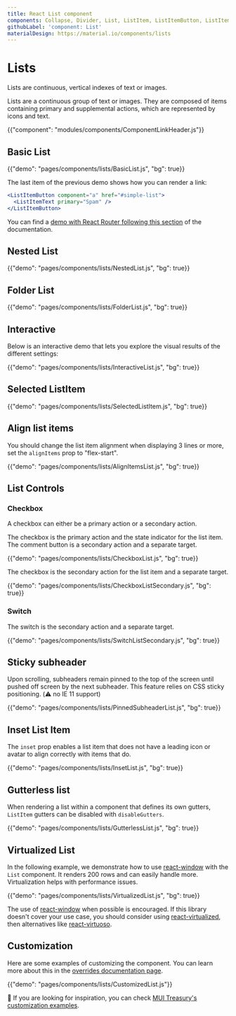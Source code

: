```yaml
---
title: React List component
components: Collapse, Divider, List, ListItem, ListItemButton, ListItemAvatar, ListItemIcon, ListItemSecondaryAction, ListItemText, ListSubheader
githubLabel: 'component: List'
materialDesign: https://material.io/components/lists
---
```


# Lists

<p class="description">Lists are continuous, vertical indexes of text or images.</p>

Lists are a continuous group of text or images. They are composed of items containing primary and supplemental actions, which are represented by icons and text.

{{"component": "modules/components/ComponentLinkHeader.js"}}

## Basic List

{{"demo": "pages/components/lists/BasicList.js", "bg": true}}

The last item of the previous demo shows how you can render a link:

```jsx
<ListItemButton component="a" href="#simple-list">
  <ListItemText primary="Spam" />
</ListItemButton>
```

You can find a [demo with React Router following this section](/guides/routing/#list) of the documentation.

## Nested List

{{"demo": "pages/components/lists/NestedList.js", "bg": true}}

## Folder List

{{"demo": "pages/components/lists/FolderList.js", "bg": true}}

## Interactive

Below is an interactive demo that lets you explore the visual results of the different settings:

{{"demo": "pages/components/lists/InteractiveList.js", "bg": true}}

## Selected ListItem

{{"demo": "pages/components/lists/SelectedListItem.js", "bg": true}}

## Align list items

You should change the list item alignment when displaying 3 lines or more, set the `alignItems` prop to "flex-start".

{{"demo": "pages/components/lists/AlignItemsList.js", "bg": true}}

## List Controls

### Checkbox

A checkbox can either be a primary action or a secondary action.

The checkbox is the primary action and the state indicator for the list item. The comment button is a secondary action and a separate target.

{{"demo": "pages/components/lists/CheckboxList.js", "bg": true}}

The checkbox is the secondary action for the list item and a separate target.

{{"demo": "pages/components/lists/CheckboxListSecondary.js", "bg": true}}

### Switch

The switch is the secondary action and a separate target.

{{"demo": "pages/components/lists/SwitchListSecondary.js", "bg": true}}

## Sticky subheader

Upon scrolling, subheaders remain pinned to the top of the screen until pushed off screen by the next subheader.
This feature relies on CSS sticky positioning.
(⚠️ no IE 11 support)

{{"demo": "pages/components/lists/PinnedSubheaderList.js", "bg": true}}

## Inset List Item

The `inset` prop enables a list item that does not have a leading icon or avatar to align correctly with items that do.

{{"demo": "pages/components/lists/InsetList.js", "bg": true}}

## Gutterless list

When rendering a list within a component that defines its own gutters, `ListItem` gutters can be disabled with `disableGutters`.

{{"demo": "pages/components/lists/GutterlessList.js", "bg": true}}

## Virtualized List

In the following example, we demonstrate how to use [react-window](https://github.com/bvaughn/react-window) with the `List` component.
It renders 200 rows and can easily handle more.
Virtualization helps with performance issues.

{{"demo": "pages/components/lists/VirtualizedList.js", "bg": true}}

The use of [react-window](https://github.com/bvaughn/react-window) when possible is encouraged.
If this library doesn't cover your use case, you should consider using [react-virtualized](https://github.com/bvaughn/react-virtualized), then alternatives like [react-virtuoso](https://github.com/petyosi/react-virtuoso).

## Customization

Here are some examples of customizing the component.
You can learn more about this in the
[overrides documentation page](/customization/how-to-customize/).

{{"demo": "pages/components/lists/CustomizedList.js"}}

🎨 If you are looking for inspiration, you can check [MUI Treasury's customization examples](https://mui-treasury.com/styles/list-item).
